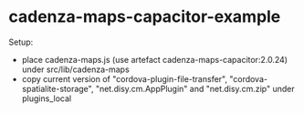 # cadenza-maps-capacitor-example

Setup:
- place cadenza-maps.js (use artefact cadenza-maps-capacitor:2.0.24) under src/lib/cadenza-maps
- copy current version of "cordova-plugin-file-transfer", "cordova-spatialite-storage", "net.disy.cm.AppPlugin" and "net.disy.cm.zip" under plugins_local